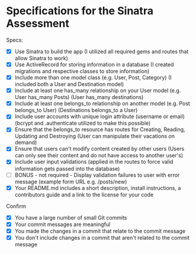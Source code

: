 # Specifications for the Sinatra Assessment

Specs:
- [x] Use Sinatra to build the app (I utilized all required gems and routes that allow Sinatra to work)
- [x] Use ActiveRecord for storing information in a database (I created migrations and respective classes to store information)
- [x] Include more than one model class (e.g. User, Post, Category) (I included both a User and Destination model)
- [x] Include at least one has_many relationship on your User model (e.g. User has_many Posts) (User has_many destinations)
- [x] Include at least one belongs_to relationship on another model (e.g. Post belongs_to User) (Destinations belongs_to a User)
- [x] Include user accounts with unique login attribute (username or email) (bcrypt and .authenticate utilized to make this possible)
- [x] Ensure that the belongs_to resource has routes for Creating, Reading, Updating and Destroying (User can manipulate their vacations on demand)
- [x] Ensure that users can't modify content created by other users (Users can only see their content and do not have access to another user's)
- [x] Include user input validations (applied in the routes to force valid information gets passed into the database)
- [ ] BONUS - not required - Display validation failures to user with error message (example form URL e.g. /posts/new)
- [x] Your README.md includes a short description, install instructions, a contributors guide and a link to the license for your code

Confirm
- [x] You have a large number of small Git commits
- [x] Your commit messages are meaningful
- [x] You made the changes in a commit that relate to the commit message
- [x] You don't include changes in a commit that aren't related to the commit message
